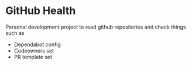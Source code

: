 # GitHub Health

Personal development project to read github repositories and check things such as
- Dependabot config
- Codeowners set
- PR template set
